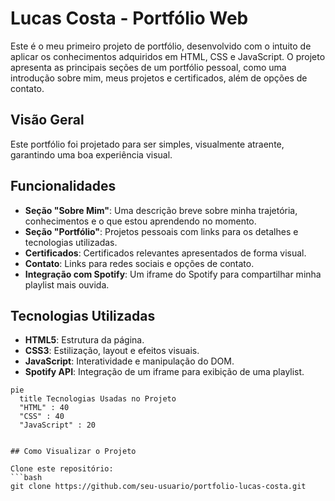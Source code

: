 # Lucas Costa - Portfólio Web

Este é o meu primeiro projeto de portfólio, desenvolvido com o intuito de aplicar os conhecimentos adquiridos em HTML, CSS e JavaScript. O projeto apresenta as principais seções de um portfólio pessoal, como uma introdução sobre mim, meus projetos e certificados, além de opções de contato.

## Visão Geral

Este portfólio foi projetado para ser simples, visualmente atraente, garantindo uma boa experiência visual.

## Funcionalidades

- **Seção "Sobre Mim"**: Uma descrição breve sobre minha trajetória, conhecimentos e o que estou aprendendo no momento.
- **Seção "Portfólio"**: Projetos pessoais com links para os detalhes e tecnologias utilizadas.
- **Certificados**: Certificados relevantes apresentados de forma visual.
- **Contato**: Links para redes sociais e opções de contato.
- **Integração com Spotify**: Um iframe do Spotify para compartilhar minha playlist mais ouvida.

## Tecnologias Utilizadas

- **HTML5**: Estrutura da página.
- **CSS3**: Estilização, layout e efeitos visuais.
- **JavaScript**: Interatividade e manipulação do DOM.
- **Spotify API**: Integração de um iframe para exibição de uma playlist.

```mermaid
pie
  title Tecnologias Usadas no Projeto
  "HTML" : 40
  "CSS" : 40
  "JavaScript" : 20


## Como Visualizar o Projeto

Clone este repositório:
```bash
git clone https://github.com/seu-usuario/portfolio-lucas-costa.git



